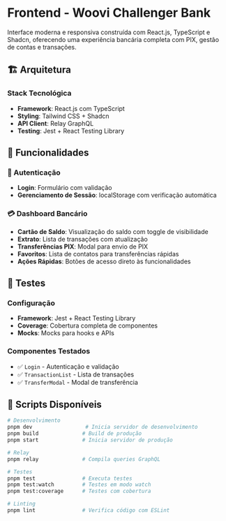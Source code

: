# Frontend - Woovi Challenger Bank

Interface moderna e responsiva construída com React.js, TypeScript e Shadcn, oferecendo uma experiência bancária completa com PIX, gestão de contas e transações.

## 🏗️ Arquitetura

### Stack Tecnológica
- **Framework**: React.js com TypeScript
- **Styling**: Tailwind CSS + Shadcn
- **API Client**: Relay GraphQL
- **Testing**: Jest + React Testing Library

## 🚀 Funcionalidades

### 🔐 Autenticação
- **Login**: Formulário com validação
- **Gerenciamento de Sessão**: localStorage com verificação automática

### 💳 Dashboard Bancário
- **Cartão de Saldo**: Visualização do saldo com toggle de visibilidade
- **Extrato**: Lista de transações com atualização
- **Transferências PIX**: Modal para envio de PIX
- **Favoritos**: Lista de contatos para transferências rápidas
- **Ações Rápidas**: Botões de acesso direto às funcionalidades

## 🧪 Testes

### Configuração
- **Framework**: Jest + React Testing Library
- **Coverage**: Cobertura completa de componentes
- **Mocks**: Mocks para hooks e APIs

### Componentes Testados
- ✅ `Login` - Autenticação e validação
- ✅ `TransactionList` - Lista de transações
- ✅ `TransferModal` - Modal de transferência

## 🚀 Scripts Disponíveis

```bash
# Desenvolvimento
pnpm dev                 # Inicia servidor de desenvolvimento
pnpm build              # Build de produção
pnpm start              # Inicia servidor de produção

# Relay
pnpm relay              # Compila queries GraphQL

# Testes
pnpm test               # Executa testes
pnpm test:watch         # Testes em modo watch
pnpm test:coverage      # Testes com cobertura

# Linting
pnpm lint               # Verifica código com ESLint
```